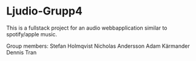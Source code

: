 # Ljudio-Grupp4

This is a fullstack project for an audio webbapplication similar to spotify/apple music.

Group members:
Stefan Holmqvist
Nicholas Andersson
Adam Kärmander
Dennis Tran
